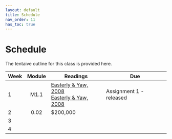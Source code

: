```yaml
---
layout: default
title: Schedule
nav_order: 11
has_toc: true
---
```


# Schedule

The tentaive outline for this class is provided here.

| Week | Module | Readings                                                                                         | Due                     |
|------|:------:|--------------------------------------------------------------------------------------------------|-------------------------|
| 1    |  M1.1  | [Easterly & Yaw, 2008](http://make.sc/library)<br>[Easterly & Yaw, 2008](http://make.sc/library) | Assignment 1 - released |
| 2    |  0.02  | $200,000                                                                                         |                         |
| 3    |        |                                                                                                  |                         |
| 4    |        |                                                                                                  |                         |
